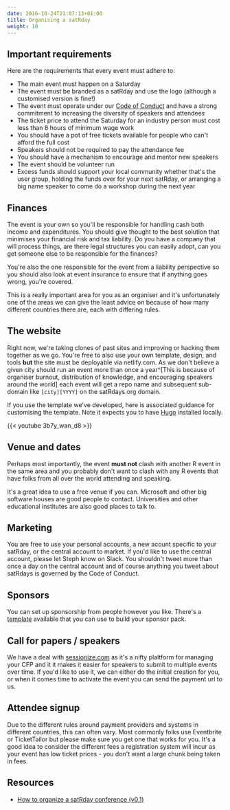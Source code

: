 ```yaml
---
date: 2016-10-24T21:07:13+01:00
title: Organising a satRday
weight: 10
---
```



## Important requirements
Here are the requirements that every event must adhere to:

- The main event must happen on a Saturday
- The event must be branded as a satRday and use the logo (although a customised version is fine!)
- The event must operate under our [Code of Conduct](../diversity) and have a strong commitment to increasing the diversity of speakers and attendees
- The ticket price to attend the Saturday for an industry person must cost less than 8 hours of minimum wage work
- You should have a pot of free tickets available for people who can't afford the full cost
- Speakers should not be required to pay the attendance fee
- You should have a mechanism to encourage and mentor new speakers
- The event should be volunteer run
- Excess funds should support your local community whether that's the user group, holding the funds over for your next satRday, or arranging a big name speaker to come do a workshop during the next year

## Finances
The event is your own so you'll be responsible for handling cash both income and expenditures. You should give thought to the best solution that minimises your financial risk and tax liability. Do you have a company that will process things, are there legal structures you can easily adopt, can you get someone else to be responsible for the finances? 

You're also the one responsible for the event from a liability perspective so you should also look at event insurance to ensure that if anything goes wrong, you're covered. 

This is a really important area for you as an organiser and it's unfortunately one of the areas we can give the least advice on because of how many different countries there are, each with differing rules.

## The website
Right now, we're taking clones of past sites and improving or hacking them together as we go. You're free to also use your own template, design, and tools **but** the site must be deployable via netlify.com. As we don't believe a given city should run an event more than once a year^[This is because of organiser burnout, distribution of knowledge, and encouraging speakers around the world] each event will get a repo name and subsequent sub-domain like `[city][YYYY]` on the satRdays.org domain. 

If you use the template we've developed, here is associated guidance for customising the template. Note it expects you to have [Hugo](https://gohugo.io/) installed locally.

{{< youtube 3b7y_wan_d8 >}}

## Venue and dates
Perhaps most importantly, the event **must not** clash with another R event in the same area and you probably don't want to clash with any R events that have folks from all over the world attending and speaking.

It's a great idea to use a free venue if you can. Microsoft and other big software houses are good people to contact. Universities and other educational institutes are also good places to talk to.

## Marketing
You are free to use your personal accounts, a new acount specific to your satRday, or the central account to market. If you'd like to use the central account, please let Steph know on Slack. You shouldn't tweet more than once a day on the central account and of course anything you tweet about satRdays is governed by the Code of Conduct.

## Sponsors
You can set up sponsorship from people however you like. There's a [template](https://github.com/satRdays/sponsoring) available that you can use to build your sponsor pack.

## Call for papers / speakers
We have a deal with [sessionize.com](//sessionize.com) as it's a nifty plaltform for managing your CFP and it it makes it easier for speakers to submit to multiple events over time.  If you'd like to use it, we can either do the initial creation for you, or when it comes time to activate the event you can send the payment url to us.

## Attendee signup
Due to the different rules around payment providers and systems in different countries, this can often vary. Most commonly folks use Eventbrite or TicketTailor but please make sure you get one that works for you. It's a good idea to consider the different fees a registration system will incur as your event has low ticket prices - you don't want a large chunk being taken in fees.

<!--
## On the day
## After the event
-->

## Resources

- [How to organize a satRday conference (v0.1)](http://datascience.la/how-to-organize-a-satrday-conference-v0-1/)
